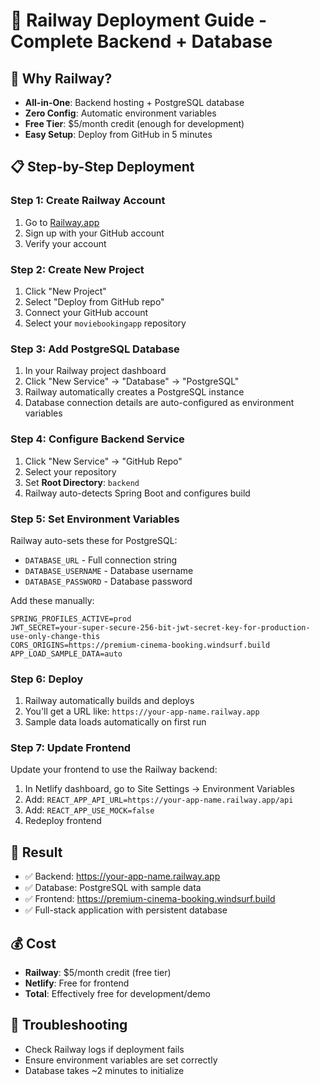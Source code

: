 # 🚂 Railway Deployment Guide - Complete Backend + Database

## 🎯 Why Railway?
- **All-in-One**: Backend hosting + PostgreSQL database
- **Zero Config**: Automatic environment variables
- **Free Tier**: $5/month credit (enough for development)
- **Easy Setup**: Deploy from GitHub in 5 minutes

## 📋 Step-by-Step Deployment

### Step 1: Create Railway Account
1. Go to [Railway.app](https://railway.app)
2. Sign up with your GitHub account
3. Verify your account

### Step 2: Create New Project
1. Click "New Project"
2. Select "Deploy from GitHub repo"
3. Connect your GitHub account
4. Select your `moviebookingapp` repository

### Step 3: Add PostgreSQL Database
1. In your Railway project dashboard
2. Click "New Service" → "Database" → "PostgreSQL"
3. Railway automatically creates a PostgreSQL instance
4. Database connection details are auto-configured as environment variables

### Step 4: Configure Backend Service
1. Click "New Service" → "GitHub Repo"
2. Select your repository
3. Set **Root Directory**: `backend`
4. Railway auto-detects Spring Boot and configures build

### Step 5: Set Environment Variables
Railway auto-sets these for PostgreSQL:
- `DATABASE_URL` - Full connection string
- `DATABASE_USERNAME` - Database username
- `DATABASE_PASSWORD` - Database password

Add these manually:
```
SPRING_PROFILES_ACTIVE=prod
JWT_SECRET=your-super-secure-256-bit-jwt-secret-key-for-production-use-only-change-this
CORS_ORIGINS=https://premium-cinema-booking.windsurf.build
APP_LOAD_SAMPLE_DATA=auto
```

### Step 6: Deploy
1. Railway automatically builds and deploys
2. You'll get a URL like: `https://your-app-name.railway.app`
3. Sample data loads automatically on first run

### Step 7: Update Frontend
Update your frontend to use the Railway backend:

1. In Netlify dashboard, go to Site Settings → Environment Variables
2. Add: `REACT_APP_API_URL=https://your-app-name.railway.app/api`
3. Add: `REACT_APP_USE_MOCK=false`
4. Redeploy frontend

## 🎉 Result
- ✅ Backend: https://your-app-name.railway.app
- ✅ Database: PostgreSQL with sample data
- ✅ Frontend: https://premium-cinema-booking.windsurf.build
- ✅ Full-stack application with persistent database

## 💰 Cost
- **Railway**: $5/month credit (free tier)
- **Netlify**: Free for frontend
- **Total**: Effectively free for development/demo

## 🔧 Troubleshooting
- Check Railway logs if deployment fails
- Ensure environment variables are set correctly
- Database takes ~2 minutes to initialize
